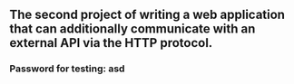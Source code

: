 ## The second project of writing a web application that can additionally communicate with an external API via the HTTP protocol.
### Password for testing: asd
